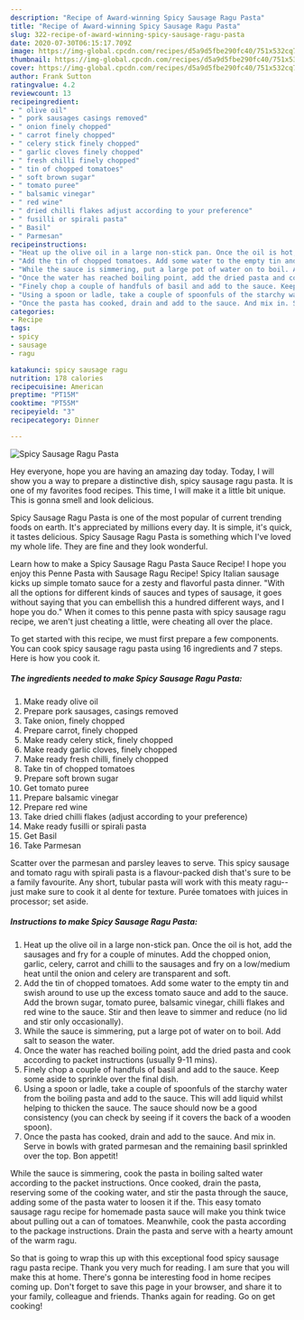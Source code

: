 ```yaml
---
description: "Recipe of Award-winning Spicy Sausage Ragu Pasta"
title: "Recipe of Award-winning Spicy Sausage Ragu Pasta"
slug: 322-recipe-of-award-winning-spicy-sausage-ragu-pasta
date: 2020-07-30T06:15:17.709Z
image: https://img-global.cpcdn.com/recipes/d5a9d5fbe290fc40/751x532cq70/spicy-sausage-ragu-pasta-recipe-main-photo.jpg
thumbnail: https://img-global.cpcdn.com/recipes/d5a9d5fbe290fc40/751x532cq70/spicy-sausage-ragu-pasta-recipe-main-photo.jpg
cover: https://img-global.cpcdn.com/recipes/d5a9d5fbe290fc40/751x532cq70/spicy-sausage-ragu-pasta-recipe-main-photo.jpg
author: Frank Sutton
ratingvalue: 4.2
reviewcount: 13
recipeingredient:
- " olive oil"
- " pork sausages casings removed"
- " onion finely chopped"
- " carrot finely chopped"
- " celery stick finely chopped"
- " garlic cloves finely chopped"
- " fresh chilli finely chopped"
- " tin of chopped tomatoes"
- " soft brown sugar"
- " tomato puree"
- " balsamic vinegar"
- " red wine"
- " dried chilli flakes adjust according to your preference"
- " fusilli or spirali pasta"
- " Basil"
- " Parmesan"
recipeinstructions:
- "Heat up the olive oil in a large non-stick pan. Once the oil is hot, add the sausages and fry for a couple of minutes. Add the chopped onion, garlic, celery, carrot and chilli to the sausages and fry on a low/medium heat until the onion and celery are transparent and soft."
- "Add the tin of chopped tomatoes. Add some water to the empty tin and swish around to use up the excess tomato sauce and add to the sauce. Add the brown sugar, tomato puree, balsamic vinegar, chilli flakes and red wine to the sauce. Stir and then leave to simmer and reduce (no lid and stir only occasionally)."
- "While the sauce is simmering, put a large pot of water on to boil. Add salt to season the water."
- "Once the water has reached boiling point, add the dried pasta and cook according to packet instructions (usually 9-11 mins)."
- "Finely chop a couple of handfuls of basil and add to the sauce. Keep some aside to sprinkle over the final dish."
- "Using a spoon or ladle, take a couple of spoonfuls of the starchy water from the boiling pasta and add to the sauce. This will add liquid whilst helping to thicken the sauce. The sauce should now be a good consistency (you can check by seeing if it covers the back of a wooden spoon)."
- "Once the pasta has cooked, drain and add to the sauce. And mix in. Serve in bowls with grated parmesan and the remaining basil sprinkled over the top. Bon appetit!"
categories:
- Recipe
tags:
- spicy
- sausage
- ragu

katakunci: spicy sausage ragu 
nutrition: 178 calories
recipecuisine: American
preptime: "PT15M"
cooktime: "PT55M"
recipeyield: "3"
recipecategory: Dinner

---
```



![Spicy Sausage Ragu Pasta](https://img-global.cpcdn.com/recipes/d5a9d5fbe290fc40/751x532cq70/spicy-sausage-ragu-pasta-recipe-main-photo.jpg)

Hey everyone, hope you are having an amazing day today. Today, I will show you a way to prepare a distinctive dish, spicy sausage ragu pasta. It is one of my favorites food recipes. This time, I will make it a little bit unique. This is gonna smell and look delicious.

Spicy Sausage Ragu Pasta is one of the most popular of current trending foods on earth. It's appreciated by millions every day. It is simple, it's quick, it tastes delicious. Spicy Sausage Ragu Pasta is something which I've loved my whole life. They are fine and they look wonderful.

Learn how to make a Spicy Sausage Ragu Pasta Sauce Recipe! I hope you enjoy this Penne Pasta with Sausage Ragu Recipe! Spicy Italian sausage kicks up simple tomato sauce for a zesty and flavorful pasta dinner. &#34;With all the options for different kinds of sauces and types of sausage, it goes without saying that you can embellish this a hundred different ways, and I hope you do.&#34; When it comes to this penne pasta with spicy sausage ragu recipe, we aren&#39;t just cheating a little, were cheating all over the place.


To get started with this recipe, we must first prepare a few components. You can cook spicy sausage ragu pasta using 16 ingredients and 7 steps. Here is how you cook it.

<!--inarticleads1-->

##### The ingredients needed to make Spicy Sausage Ragu Pasta:

1. Make ready  olive oil
1. Prepare  pork sausages, casings removed
1. Take  onion, finely chopped
1. Prepare  carrot, finely chopped
1. Make ready  celery stick, finely chopped
1. Make ready  garlic cloves, finely chopped
1. Make ready  fresh chilli, finely chopped
1. Take  tin of chopped tomatoes
1. Prepare  soft brown sugar
1. Get  tomato puree
1. Prepare  balsamic vinegar
1. Prepare  red wine
1. Take  dried chilli flakes (adjust according to your preference)
1. Make ready  fusilli or spirali pasta
1. Get  Basil
1. Take  Parmesan


Scatter over the parmesan and parsley leaves to serve. This spicy sausage and tomato ragu with spirali pasta is a flavour-packed dish that&#39;s sure to be a family favourite. Any short, tubular pasta will work with this meaty ragu--just make sure to cook it al dente for texture. Purée tomatoes with juices in processor; set aside. 

<!--inarticleads2-->

##### Instructions to make Spicy Sausage Ragu Pasta:

1. Heat up the olive oil in a large non-stick pan. Once the oil is hot, add the sausages and fry for a couple of minutes. Add the chopped onion, garlic, celery, carrot and chilli to the sausages and fry on a low/medium heat until the onion and celery are transparent and soft.
1. Add the tin of chopped tomatoes. Add some water to the empty tin and swish around to use up the excess tomato sauce and add to the sauce. Add the brown sugar, tomato puree, balsamic vinegar, chilli flakes and red wine to the sauce. Stir and then leave to simmer and reduce (no lid and stir only occasionally).
1. While the sauce is simmering, put a large pot of water on to boil. Add salt to season the water.
1. Once the water has reached boiling point, add the dried pasta and cook according to packet instructions (usually 9-11 mins).
1. Finely chop a couple of handfuls of basil and add to the sauce. Keep some aside to sprinkle over the final dish.
1. Using a spoon or ladle, take a couple of spoonfuls of the starchy water from the boiling pasta and add to the sauce. This will add liquid whilst helping to thicken the sauce. The sauce should now be a good consistency (you can check by seeing if it covers the back of a wooden spoon).
1. Once the pasta has cooked, drain and add to the sauce. And mix in. Serve in bowls with grated parmesan and the remaining basil sprinkled over the top. Bon appetit!


While the sauce is simmering, cook the pasta in boiling salted water according to the packet instructions. Once cooked, drain the pasta, reserving some of the cooking water, and stir the pasta through the sauce, adding some of the pasta water to loosen it if the. This easy tomato sausage ragu recipe for homemade pasta sauce will make you think twice about pulling out a can of tomatoes. Meanwhile, cook the pasta according to the package instructions. Drain the pasta and serve with a hearty amount of the warm ragu. 

So that is going to wrap this up with this exceptional food spicy sausage ragu pasta recipe. Thank you very much for reading. I am sure that you will make this at home. There's gonna be interesting food in home recipes coming up. Don't forget to save this page in your browser, and share it to your family, colleague and friends. Thanks again for reading. Go on get cooking!
